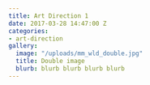```yaml
---
title: Art Direction 1
date: 2017-03-28 14:47:00 Z
categories:
- art-direction
gallery:
  image: "/uploads/mm_wld_double.jpg"
  title: Double image
  blurb: blurb blurb blurb blurb
---
```


